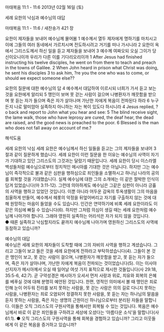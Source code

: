 마태복음 11:1 - 11:6 
2013년 02월 16일 (토)

세례 요한의 낙심과 예수님의 대답



마태복음 11:1 - 11:6 / 새찬송가 421 장


요한이 제자들을 보내어 예수님께 물어봄
1 예수께서 열두 제자에게 명하기를 마치시고 이에 그들의 여러 동네에서 가르치시며 전도하시려고 거기를 떠나 가시니라 2 요한이 옥에서 그리스도께서 하신 일을 듣고 제자들을 보내어 3 예수께 여짜오되 오실 그이가 당신이오니이까 우리가 다른 이를 기다리오리이까
1 After Jesus had finished instructing his twelve disciples, he went on from there to teach and preach in the towns of Galilee. 2 When John heard in prison what Christ was doing, he sent his disciples 3 to ask him, ?re you the one who was to come, or should we expect someone else??  

요한의 질문에 대한 예수님의 답
4 예수께서 대답하여 이르시되 너희가 가서 듣고 보는 것을 요한에게 알리되 5 맹인이 보며 못 걷는 사람이 걸으며 나병환자가 깨끗함을 받으며 못 듣는 자가 들으며 죽은 자가 살아나며 가난한 자에게 복음이 전파된다 하라 6 누구든지 나로 말미암아 실족하지 아니하는 자는 복이 있도다 하시니라
4 Jesus replied, ?o back and report to John what you hear and see: 5 The blind receive sight, the lame walk, those who have leprosy are cured, the deaf hear, the dead are raised, and the good news is preached to the poor. 6 Blessed is the man who does not fall away on account of me.?

해석도움





세례 요한의 낙심 
세례 요한은 예수님께서 하신 일들을 듣고는 그의 제자들을 보내어 3절과 같이 질문하게 했습니다. 세례 요한이 이런 질문을 한 이유는 예수님의 사역이 자기가 기대하고 있던 그리스도의 그것과는 달랐기 때문입니다. 세례 요한이 당시 이스라엘 백성들처럼 예수님으로부터 정치적인 메시아를 기대한 것은 아닙니다. 하지만 그는 예수님이 즉각적으로 불과 같은 심판을 행하심으로 죄인들을 소멸하시고 하나님 나라의 공의를 회복할 것을 기대했습니다. 실제 예수님에 대한 그의 소개에는 이 같은 절박한 인식이 담겨 있었습니다(마 3:11-12). 그런데 의아하게도 예수님은 그같은 심판이 아니라 긍휼의 사역을 행하고 있었던 것입니다. 이뿐 아니라 어두운 감옥의 투옥생활이 그의 마음을 침울하게 만들어, 예수께서 헤롯의 악정을 뒤엎어버리고 자기를 구출하지 않는 것에 대해 원망하는 마음이 들었을 수도 있습니다. 인간은 연약하기에 비록 세례 요한이라도 이 같은 의심에 빠질 수 있습니다(6). 하지만 그처럼 의심이 생길 때는 세례 요한처럼 예수님께 나아가야 합니다. 그래야 영원히 실족하는 어리석은 자가 되지 않을 것입니다.   
● 때론 실족하고 낙심할지라도 끝까지 예수님께 나아가며 영원하신 그리스도의 사역에 동참하고 있습니까? 

예수님의 대답  
예수님은 세례 요한의 제자들이 도착할 때에 그의 자비의 사역을 행하고 계셨습니다. 그리고 그들이 보고 들은 것을 세례 요한에게 전하라고 부탁하셨습니다(4). 그들이 본 것은 맹인이 보고, 못 걷는 사람이 걸으며, 나병환자가 깨끗함을 받고, 못 듣는 자가 들으며, 죽은 자가 살아나며, 가난한 자에게 복음이 전파되는 것이었습니다(5). 이는 이사야 선지자가 메시아께서 오실 때 일어날 여섯 가지 표적으로 제시한 것들입니다(사 29:18, 35:5-6, 42:7). 곧 구약성경은 메시아가 오셔서 먼저 사랑과 위로, 치유와 회복의 은혜를 베푸실 것에 대해 분명히 예언된 것입니다. 한편, 영적인 의미에서 볼 때 맹인은 죄로 인해 눈이 어두워 진리를 보지 못하는 사람을, 못 걷는 사람은 의의 길로 다니지 못하는 사람을, 나병환자는 죄로 오염되어 정결하지 못한 사람을, 못 듣는 자는 하나님의 말씀을 듣지 못하는 사람을, 죽은 자는 생명의 근원이신 하나님으로부터 분리된 자들을 말합니다. 이들은 오직 그리스도의 구원사역을 통해서만 회복될 수 있는 것입니다. 복음은 예수님께서 바로 이 같은 죄인들을 구하려고 세상에 오셨다는 ‘아름다운 소식’을 말합니다(사 61:1). 
● 오직 그리스도의 구원사역을 통해 회복을 경험하고 있습니까? 그리고 이웃들에게 이 같은 복음을 증거하고 있습니까?